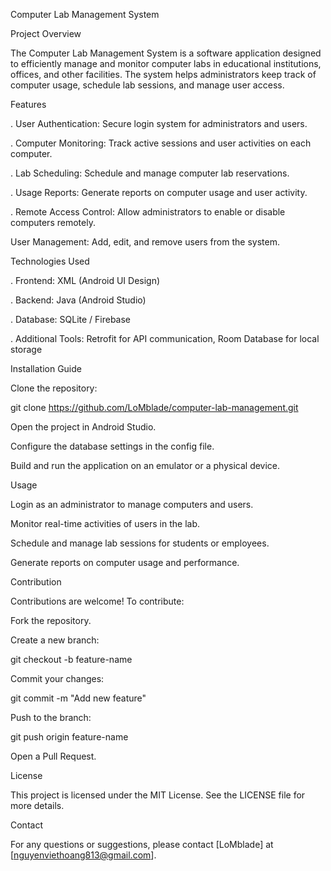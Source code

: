 Computer Lab Management System

Project Overview

The Computer Lab Management System is a software application designed to efficiently manage and monitor computer labs in educational institutions, offices, and other facilities. The system helps administrators keep track of computer usage, schedule lab sessions, and manage user access.

Features

. User Authentication: Secure login system for administrators and users.

. Computer Monitoring: Track active sessions and user activities on each computer.

. Lab Scheduling: Schedule and manage computer lab reservations.

. Usage Reports: Generate reports on computer usage and user activity.

. Remote Access Control: Allow administrators to enable or disable computers remotely.

User Management: Add, edit, and remove users from the system.

Technologies Used

. Frontend: XML (Android UI Design)

. Backend: Java (Android Studio)

. Database: SQLite / Firebase

. Additional Tools: Retrofit for API communication, Room Database for local storage

Installation Guide

Clone the repository:

git clone https://github.com/LoMblade/computer-lab-management.git

Open the project in Android Studio.

Configure the database settings in the config file.

Build and run the application on an emulator or a physical device.

Usage

Login as an administrator to manage computers and users.

Monitor real-time activities of users in the lab.

Schedule and manage lab sessions for students or employees.

Generate reports on computer usage and performance.

Contribution

Contributions are welcome! To contribute:

Fork the repository.

Create a new branch:

git checkout -b feature-name

Commit your changes:

git commit -m "Add new feature"

Push to the branch:

git push origin feature-name

Open a Pull Request.

License

This project is licensed under the MIT License. See the LICENSE file for more details.

Contact

For any questions or suggestions, please contact [LoMblade] at [nguyenviethoang813@gmail.com].

